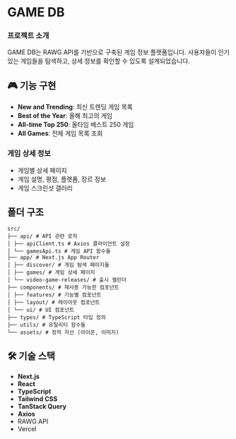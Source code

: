 # GAME DB

### 프로젝트 소개

GAME DB는 RAWG API를 기반으로 구축된 게임 정보 플랫폼입니다. 사용자들이 인기 있는 게임들을 탐색하고, 상세 정보를 확인할 수 있도록 설계되었습니다.

## 🎮 기능 구현

- **New and Trending**: 최신 트렌딩 게임 목록
- **Best of the Year**: 올해 최고의 게임
- **All-time Top 250**: 올타임 베스트 250 게임
- **All Games**: 전체 게임 목록 조회

### 게임 상세 정보

- 게임별 상세 페이지
- 게임 설명, 평점, 플랫폼, 장르 정보
- 게임 스크린샷 갤러리

## 폴더 구조

```
src/
├── api/ # API 관련 로직
│ ├── apiClient.ts # Axios 클라이언트 설정
│ └── gamesApi.ts # 게임 API 함수들
├── app/ # Next.js App Router
│ ├── discover/ # 게임 탐색 페이지들
│ ├── games/ # 게임 상세 페이지
│ └── video-game-releases/ # 출시 캘린더
├── components/ # 재사용 가능한 컴포넌트
│ ├── features/ # 기능별 컴포넌트
│ ├── layout/ # 레이아웃 컴포넌트
│ └── ui/ # UI 컴포넌트
├── types/ # TypeScript 타입 정의
├── utils/ # 유틸리티 함수들
└── assets/ # 정적 자산 (아이콘, 이미지)
```

## 🛠 기술 스택

- **Next.js**
- **React**
- **TypeScript**
- **Tailwind CSS**
- **TanStack Query**
- **Axios**
- RAWG API
- Vercel
